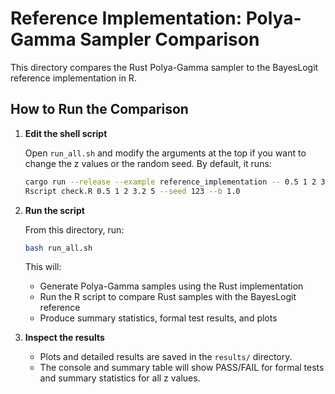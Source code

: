 # Reference Implementation: Polya-Gamma Sampler Comparison

This directory compares the Rust Polya-Gamma sampler to the BayesLogit reference implementation in R.

## How to Run the Comparison

1. **Edit the shell script**
   
   Open `run_all.sh` and modify the arguments at the top if you want to change the z values or the random seed. By default, it runs:
   
   ```bash
   cargo run --release --example reference_implementation -- 0.5 1 2 3.2 5 --seed 123 --b 1.0
   Rscript check.R 0.5 1 2 3.2 5 --seed 123 --b 1.0
   ```

2. **Run the script**

   From this directory, run:
   
   ```bash
   bash run_all.sh
   ```

   This will:
   - Generate Polya-Gamma samples using the Rust implementation
   - Run the R script to compare Rust samples with the BayesLogit reference
   - Produce summary statistics, formal test results, and plots

3. **Inspect the results**

   - Plots and detailed results are saved in the `results/` directory.
   - The console and summary table will show PASS/FAIL for formal tests and summary statistics for all z values.


